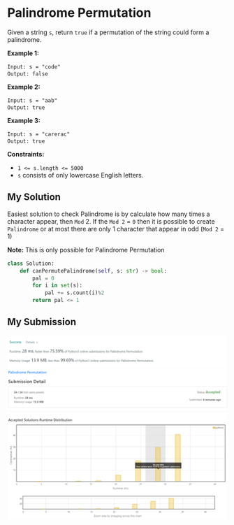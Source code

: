 # Palindrome Permutation

Given a string `s`, return `true` if a permutation of the string could form a palindrome.

**Example 1:**
```
Input: s = "code"
Output: false
```

**Example 2:**
```
Input: s = "aab"
Output: true
```

**Example 3:**
```
Input: s = "carerac"
Output: true
```

**Constraints:**

* `1 <= s.length <= 5000`
* `s` consists of only lowercase English letters.

## My Solution 

Easiest solution to check Palindrome is by calculate how many times a character appear, then `Mod` 2.
If the `Mod 2` = `0` then it is possible to create `Palindrome` or at most there are only 1 character that appear in odd (`Mod 2` = 1)

**Note:** This is only possible for Palindrome Permutation

```python
class Solution:
    def canPermutePalindrome(self, s: str) -> bool:
        pal = 0
        for i in set(s): 
            pal += s.count(i)%2    
        return pal <= 1
```

## My Submission
![mysub1](mysub1.png)
![mysub2](mysub2.png)

